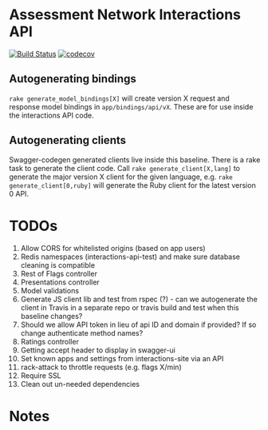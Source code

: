 # Assessment Network Interactions API

[![Build Status](https://travis-ci.org/a15k/interactions-api.svg?branch=master)](https://travis-ci.org/a15k/interactions-api)
[![codecov](https://codecov.io/gh/a15k/interactions-api/branch/master/graph/badge.svg)](https://codecov.io/gh/a15k/interactions-api)

## Autogenerating bindings

`rake generate_model_bindings[X]` will create version X request and response model bindings in `app/bindings/api/vX`.  These are for
use inside the interactions API code.

## Autogenerating clients

Swagger-codegen generated clients live inside this baseline.  There is a rake task to generate the client code.  Call
`rake generate_client[X,lang]` to generate the major version X client for the given language, e.g. `rake generate_client[0,ruby]`
will generate the Ruby client for the latest version 0 API.

# TODOs

1. Allow CORS for whitelisted origins (based on app users)
1. Redis namespaces (interactions-api-test) and make sure database cleaning is compatible
2. Rest of Flags controller
2. Presentations controller
3. Model validations
3. Generate JS client lib and test from rspec (?) - can we autogenerate the client in Travis in a separate repo or travis build and test when this baseline changes?
3. Should we allow API token in lieu of api ID and domain if provided?  If so change authenticate method names?
3. Ratings controller
4. Getting accept header to display in swagger-ui
5. Set known apps and settings from interactions-site via an API
6. rack-attack to throttle requests (e.g. flags X/min)
7. Require SSL
8. Clean out un-needed dependencies

# Notes
